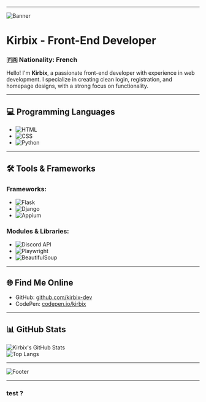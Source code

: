 
---

![Banner](https://via.placeholder.com/1200x300?text=Welcome+to+Kirbix+GitHub+Profile)

# Kirbix - Front-End Developer

### 🇫🇷 Nationality: French  
Hello! I'm **Kirbix**, a passionate front-end developer with experience in web development. I specialize in creating clean login, registration, and homepage designs, with a strong focus on functionality.

---

## 💻 Programming Languages

- ![HTML](https://img.shields.io/badge/HTML5-E34F26?style=for-the-badge&logo=html5&logoColor=white)
- ![CSS](https://img.shields.io/badge/CSS3-1572B6?style=for-the-badge&logo=css3&logoColor=white)
- ![Python](https://img.shields.io/badge/Python-3776AB?style=for-the-badge&logo=python&logoColor=white)

---

## 🛠️ Tools & Frameworks

### Frameworks:
- ![Flask](https://img.shields.io/badge/Flask-000000?style=for-the-badge&logo=flask&logoColor=white)
- ![Django](https://img.shields.io/badge/Django-092E20?style=for-the-badge&logo=django&logoColor=white)
- ![Appium](https://img.shields.io/badge/Appium-4B4B4B?style=for-the-badge&logo=appium&logoColor=white)

### Modules & Libraries:
- ![Discord API](https://img.shields.io/badge/Discord-7289DA?style=for-the-badge&logo=discord&logoColor=white)
- ![Playwright](https://img.shields.io/badge/Playwright-2E2E2E?style=for-the-badge&logo=playwright&logoColor=green)
- ![BeautifulSoup](https://img.shields.io/badge/BeautifulSoup-0A0A0A?style=for-the-badge)

---

## 🌐 Find Me Online

- GitHub: [github.com/kirbix-dev](https://github.com/kirbix-dev)
- CodePen: [codepen.io/kirbix](https://codepen.io/kirbix)

---

## 📊 GitHub Stats

![Kirbix's GitHub Stats](https://github-readme-stats.vercel.app/api?username=kirbix-dev&show_icons=true&theme=radical)  
![Top Langs](https://github-readme-stats.vercel.app/api/top-langs/?username=kirbix-dev&layout=compact&theme=radical)

---

![Footer](https://via.placeholder.com/1200x100?text=Thank+You+For+Visiting+My+Profile)

---

### test ?
